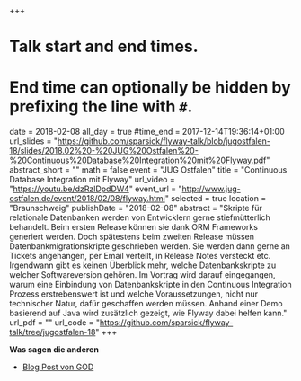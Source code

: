 +++
# Talk start and end times.
# End time can optionally be hidden by prefixing the line with `#`.
date = 2018-02-08
all_day = true
#time_end = 2017-12-14T19:36:14+01:00
url_slides = "https://github.com/sparsick/flyway-talk/blob/jugostfalen-18/slides/2018.02%20-%20JUG%20Ostfalen%20-%20Continuous%20Database%20Integration%20mit%20Flyway.pdf"
abstract_short = ""
math = false
event = "JUG Ostfalen"
title = "Continuous Database Integration mit Flyway"
url_video = "https://youtu.be/dzRzlDpdDW4"
event_url = "http://www.jug-ostfalen.de/event/2018/02/08/flyway.html"
selected = true
location = "Braunschweig"
publishDate = "2018-02-08"
abstract = "Skripte für relationale Datenbanken werden von Entwicklern gerne stiefmütterlich behandelt. Beim ersten Release können sie dank ORM Frameworks generiert werden. Doch spätestens beim zweiten Release müssen Datenbankmigrationskripte geschrieben werden. Sie werden dann gerne an Tickets angehangen, per Email verteilt, in Release Notes versteckt etc. Irgendwann gibt es keinen Überblick mehr, welche Datenbankskripte zu welcher Softwareversion gehören. Im Vortrag wird darauf eingegangen, warum eine Einbindung von Datenbankskripte in den Continuous Integration Prozess erstrebenswert ist und welche Voraussetzungen, nicht nur technischer Natur, dafür geschaffen werden müssen. Anhand einer Demo basierend auf Java wird zusätzlich gezeigt, wie Flyway dabei helfen kann."
url_pdf = ""
url_code = "https://github.com/sparsick/flyway-talk/tree/jugostfalen-18"
+++

**Was sagen die anderen**

* [Blog Post von GOD](http://www.god.de/god/god-richtet-jug-treffen-aus/)
